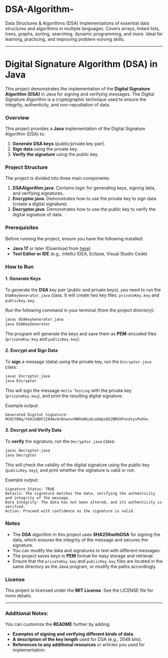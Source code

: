 # DSA-Algorithm-
Data Structures &amp; Algorithms (DSA) Implementations of essential data structures and algorithms in multiple languages. Covers arrays, linked lists, trees, graphs, sorting, searching, dynamic programming, and more. Ideal for learning, practicing, and improving problem-solving skills.

---

# Digital Signature Algorithm (DSA) in Java

This project demonstrates the implementation of the **Digital Signature Algorithm (DSA)** in Java for signing and verifying messages. The Digital Signature Algorithm is a cryptographic technique used to ensure the integrity, authenticity, and non-repudiation of data.

### Overview

This project provides a **Java** implementation of the Digital Signature Algorithm (DSA) to:

1. **Generate DSA keys** (public/private key pair).
2. **Sign data** using the private key.
3. **Verify the signature** using the public key.

### Project Structure

The project is divided into three main components:

1. **DSAAlgorithm.java**: Contains logic for generating keys, signing data, and verifying signatures.
2. **Encryptor.java**: Demonstrates how to use the private key to sign data (create a digital signature).
3. **Decryptor.java**: Demonstrates how to use the public key to verify the digital signature of data.

### Prerequisites

Before running the project, ensure you have the following installed:

- **Java 17** or later (Download from [here](https://www.oracle.com/java/technologies/javase-jdk17-downloads.html))
- **Text Editor or IDE** (e.g., IntelliJ IDEA, Eclipse, Visual Studio Code)

### How to Run

#### 1. Generate Keys

To generate the **DSA** key pair (public and private keys), you need to run the `DSAKeyGenerator.java` class. It will create two key files: `privateKey.key` and `publicKey.key`.

Run the following command in your terminal (from the project directory):

```bash
javac DSAKeyGenerator.java
java DSAKeyGenerator
```

The program will generate the keys and save them as **PEM**-encoded files (`privateKey.key` and `publicKey.key`).

#### 2. Encrypt and Sign Data

To **sign** a message (data) using the private key, run the `Encryptor.java` class:

```bash
javac Encryptor.java
java Encryptor
```

This will sign the message `Hello Testing` with the private key (`privateKey.key`), and print the resulting digital signature.

Example output:
```
Generated Digital Signature: MC0CFB8q/YGHiUQDF2284Avb+DnwxvnMAhUAkzQcob8psQ52NMCHFnnotyvPw5U=
```

#### 3. Decrypt and Verify Data

To **verify** the signature, run the `Decryptor.java` class:

```bash
javac Decryptor.java
java Decryptor
```

This will check the validity of the digital signature using the public key (`publicKey.key`), and print whether the signature is valid or not.

Example output:
```
Signature Status: TRUE
Details: The signature matches the data, verifying the authenticity and integrity of the message.
Data Integrity: The data has not been altered, and its authenticity is verified.
Action: Proceed with confidence as the signature is valid.
```

### Notes

- The **DSA** algorithm in this project uses **SHA256withDSA** for signing the data, which ensures the integrity of the message and secures the signature.
- You can modify the data and signatures to test with different messages.
- The project saves keys in **PEM** format for easy storage and retrieval.
- Ensure that the `privateKey.key` and `publicKey.key` files are located in the same directory as the Java program, or modify the paths accordingly.

### License

This project is licensed under the **MIT License**. See the LICENSE file for more details.

---

### Additional Notes:

You can customize the **README** further by adding:

- **Examples of signing and verifying different kinds of data**.
- **A description of the key length** used for DSA (e.g., 2048 bits).
- **References to any additional resources** or articles you used for implementation.
